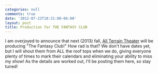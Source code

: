 ```yaml
---
categories: null
comments: true
date: '2012-07-23T10:31:00-06:00'
layout: post
title: Production for THE FANTASY CLUB
---
```


I am overjoyed to announce that next (2013) fall, [All Terrain Theater](http://www.allterraintheater.org/) will be producing "The Fantasy Club!" How rad is that? We don't have dates yet, but I will shout them from ALL the roof tops when we do, giving everyone plenty of times to mark their calendars and eliminating your ability to miss my show! As the details are worked out, I'll be posting them here, so stay tuned!